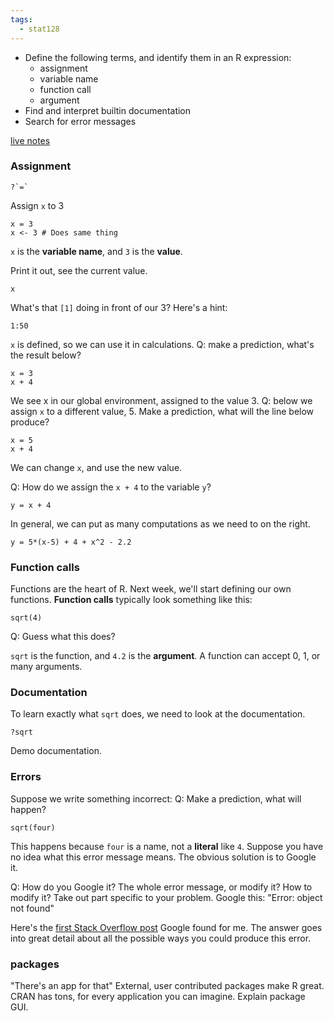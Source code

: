 ```yaml
---
tags:
  - stat128
---
```


- Define the following terms, and identify them in an R expression:
    - assignment
    - variable name
    - function call
    - argument 
- Find and interpret builtin documentation
- Search for error messages

[live notes](https://github.com/clarkfitzg/stat128/blob/master/2020-09-04.Rmd)


### Assignment 

```{r}
?`=`
```

Assign `x` to 3

```{r}
x = 3
x <- 3 # Does same thing
```

`x` is the __variable name__, and `3` is the __value__.

Print it out, see the current value.

```{r}
x
```

What's that `[1]` doing in front of our 3?
Here's a hint:
```{r}
1:50
```

`x` is defined, so we can use it in calculations.
Q: make a prediction, what's the result below?
```{r}
x = 3
x + 4
```

We see x in our global environment, assigned to the value 3.
Q: below we assign `x` to a different value, 5.
Make a prediction, what will the line below produce?
```{r}
x = 5
x + 4
```

We can change `x`, and use the new value.

Q: How do we assign the `x + 4` to the variable `y`?
```{r}
y = x + 4
```

In general, we can put as many computations as we need to on the right.
```{r}
y = 5*(x-5) + 4 + x^2 - 2.2
```

### Function calls

Functions are the heart of R. 
Next week, we'll start defining our own functions.
__Function calls__ typically look something like this:
```{r}
sqrt(4)
```
Q: Guess what this does?

`sqrt` is the function, and `4.2` is the __argument__.
A function can accept 0, 1, or many arguments.

### Documentation

To learn exactly what `sqrt` does, we need to look at the documentation.
```{r}
?sqrt
```
Demo documentation.

### Errors

Suppose we write something incorrect:
Q: Make a prediction, what will happen?
```{r}
sqrt(four)
```

This happens because `four` is a name, not a __literal__ like `4`.
Suppose you have no idea what this error message means.
The obvious solution is to Google it.

Q: How do you Google it?
The whole error message, or modify it?
How to modify it?
Take out part specific to your problem.
Google this: "Error: object not found"

Here's the [first Stack Overflow post](https://stackoverflow.com/questions/27886839/what-does-error-object-myvariable-not-found-mean) Google found for me.
The answer goes into great detail about all the possible ways you could produce this error.

### packages

"There's an app for that"
External, user contributed packages make R great.
CRAN has tons, for every application you can imagine.
Explain package GUI.







